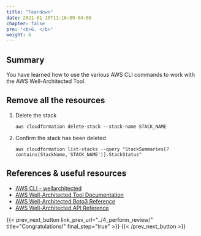 ```yaml
---
title: "Teardown"
date: 2021-01-15T11:16:09-04:00
chapter: false
pre: "<b>6. </b>"
weight: 6
---
```

 
## Summary
You have learned how to use the various AWS CLI commands to work with the AWS Well-Architected Tool.
 
## Remove all the resources
1. Delete the stack
    ```
    aws cloudformation delete-stack --stack-name STACK_NAME
    ```
2. Confirm the stack has been deleted
    ```
    aws cloudformation list-stacks --query "StackSummaries[?contains(StackName,'STACK_NAME')].StackStatus"
    ```
## References & useful resources
* [AWS CLI - wellarchitected](https://awscli.amazonaws.com/v2/documentation/api/latest/reference/wellarchitected/index.html)
* [AWS Well-Architected Tool Documentation](https://docs.aws.amazon.com/wellarchitected/)
* [AWS Well-Architected Boto3 Reference](https://boto3.amazonaws.com/v1/documentation/api/latest/reference/services/wellarchitected.html)
* [AWS Well-Architected API Reference](https://docs.aws.amazon.com/wellarchitected/latest/APIReference/Welcome.html)
 
{{< prev_next_button link_prev_url="../4_perform_review/"  title="Congratulations!" final_step="true" >}}
{{< /prev_next_button >}}
 

